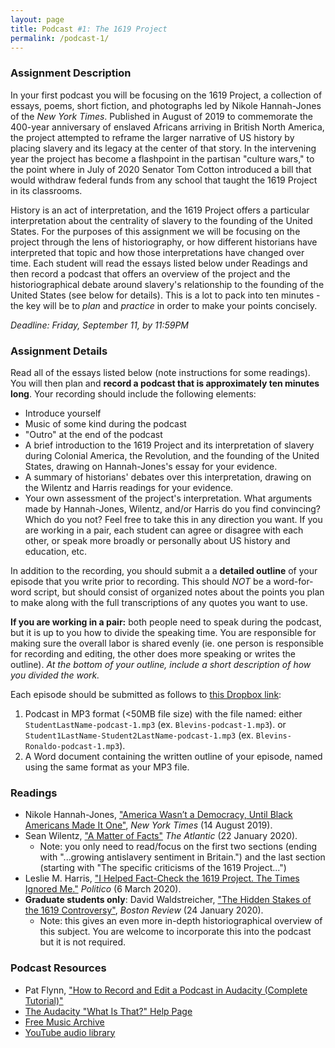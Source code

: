 ```yaml
---
layout: page
title: Podcast #1: The 1619 Project
permalink: /podcast-1/
---
```


### Assignment Description

In your first podcast you will be focusing on the 1619 Project, a collection of essays, poems, short fiction, and photographs led by Nikole Hannah-Jones of the *New York Times*. Published in August of 2019 to commemorate the 400-year anniversary of enslaved Africans arriving in British North America, the project attempted to reframe the larger narrative of US history by placing slavery and its legacy at the center of that story. In the intervening year the project has become a flashpoint in the partisan "culture wars," to the point where in July of 2020 Senator Tom Cotton introduced a bill that would withdraw federal funds from any school that taught the 1619 Project in its classrooms.

History is an act of interpretation, and the 1619 Project offers a particular interpretation about the centrality of slavery to the founding of the United States. For the purposes of this assignment we will be focusing on the project through the lens of historiography, or how different historians have interpreted that topic and how those interpretations have changed over time. Each student will read the essays listed below under Readings and then record a podcast that offers an overview of the project and the historiographical debate around slavery's relationship to the founding of the United States (see below for details). This is a lot to pack into ten minutes - the key will be to *plan* and *practice* in order to make your points concisely. 

*Deadline: Friday, September 11, by 11:59PM*

### Assignment Details

Read all of the essays listed below (note instructions for some readings). You will then plan and **record a podcast that is approximately ten minutes long**. Your recording should include the following elements:

- Introduce yourself
- Music of some kind during the podcast
- "Outro" at the end of the podcast
- A brief introduction to the 1619 Project and its interpretation of slavery during Colonial America, the Revolution, and the founding of the United States, drawing on Hannah-Jones's essay for your evidence.
- A summary of historians' debates over this interpretation, drawing on the Wilentz and Harris readings for your evidence.
- Your own assessment of the project's interpretation. What arguments made by Hannah-Jones, Wilentz, and/or Harris do you find convincing? Which do you not? Feel free to take this in any direction you want. If you are working in a pair, each student can agree or disagree with each other, or speak more broadly or personally about US history and education, etc. 

In addition to the recording, you should submit a a **detailed outline** of your episode that you write prior to recording. This should *NOT* be a word-for-word script, but should consist of organized notes about the points you plan to make along with the full transcriptions of any quotes you want to use. 

**If you are working in a pair:** both people need to speak during the podcast, but it is up to you how to divide the speaking time. You are responsible for making sure the overall labor is shared evenly (ie. one person is responsible for recording and editing, the other does more speaking or writes the outline). *At the bottom of your outline, include a short description of how you divided the work.*

Each episode should be submitted as follows to [this Dropbox link](https://www.dropbox.com/request/WFoXpny3W0M4hGNw2XiE):

1. Podcast in MP3 format (<50MB file size) with the file named: either `StudentLastName-podcast-1.mp3` (ex. `Blevins-podcast-1.mp3`). or `Student1LastName-Student2LastName-podcast-1.mp3` (ex. `Blevins-Ronaldo-podcast-1.mp3`).
2. A Word document containing the written outline of your episode, named using the same format as your MP3 file.

### Readings

- Nikole Hannah-Jones, ["America Wasn’t a Democracy, Until Black Americans Made It One"](https://www.nytimes.com/interactive/2019/08/14/magazine/black-history-american-democracy.html), *New York Times* (14 August 2019).
- Sean Wilentz, ["A Matter of Facts"](https://www.theatlantic.com/ideas/archive/2020/01/1619-project-new-york-times-wilentz/605152/) *The Atlantic* (22 January 2020).
  - Note: you only need to read/focus on the first two sections (ending with "...growing antislavery sentiment in Britain.") and the last section (starting with "The specific criticisms of the 1619 Project...")
- Leslie M. Harris, ["I Helped Fact-Check the 1619 Project. The Times Ignored Me."](https://www.politico.com/news/magazine/2020/03/06/1619-project-new-york-times-mistake-122248) *Politico* (6 March 2020).
- **Graduate students only**: David Waldstreicher, ["The Hidden Stakes of the 1619 Controversy"](http://bostonreview.net/race-politics/david-waldstreicher-hidden-stakes-1619-controversy), *Boston Review* (24 January 2020).
  - Note: this gives an even more in-depth historiographical overview of this subject. You are welcome to incorporate this into the podcast but it is not required.

### Podcast Resources

- Pat Flynn, ["How to Record and Edit a Podcast in Audacity (Complete Tutorial)"](https://www.youtube.com/watch?v=xl-WDjWrTtk)
- [The Audacity "What Is That?" Help Page](https://wit.audacityteam.org/)
- [Free Music Archive](http://freemusicarchive.org/)
- [YouTube audio library](https://www.youtube.com/audiolibrary/music)